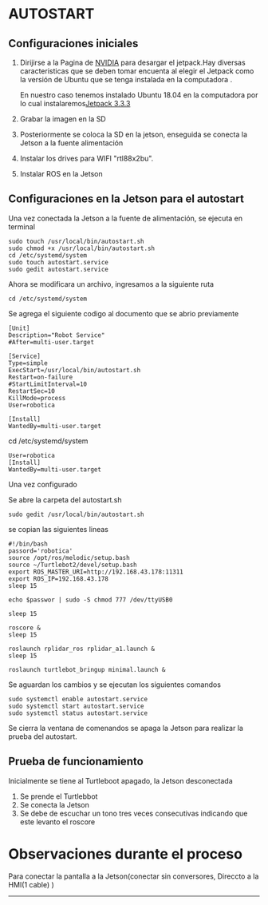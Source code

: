 # AUTOSTART

## Configuraciones iniciales 
1. Dirijirse a la Pagina de [NVIDIA](https://developer.nvidia.com/embedded/jetpack-archive) para desargar el jetpack.Hay diversas caracteristicas que se deben tomar encuenta al elegir el Jetpack como la versión de Ubuntu que se tenga instalada en la computadora .

    En nuestro caso tenemos instalado Ubuntu 18.04 en la computadora por lo cual            instalaremos[Jetpack 3.3.3](https://developer.nvidia.com/embedded/jetpack-3_3_3)


5. Grabar la imagen en la SD

6. Posteriormente se coloca la SD en la jetson, enseguida se conecta la Jetson a la fuente alimentación

   
7. Instalar los drives para WIFI  "rtl88x2bu".  

8. Instalar ROS en la Jetson





## Configuraciones en la Jetson para el autostart

Una vez conectada la Jetson a la fuente de alimentación, se ejecuta en terminal

```
sudo touch /usr/local/bin/autostart.sh
sudo chmod +x /usr/local/bin/autostart.sh
cd /etc/systemd/system
sudo touch autostart.service
sudo gedit autostart.service 

```
Ahora se modificara un archivo, ingresamos a la siguiente ruta  

```
cd /etc/systemd/system
```
Se agrega el siguiente codigo al documento que se abrio previamente
```
[Unit]
Description="Robot Service"
#After=multi-user.target

[Service]
Type=simple
ExecStart=/usr/local/bin/autostart.sh
Restart=on-failure
#StartLimitInterval=10
RestartSec=10
KillMode=process
User=robotica

[Install]
WantedBy=multi-user.target
```


cd /etc/systemd/system

```
User=robotica
[Install]
WantedBy=multi-user.target
```
Una vez configurado 

Se abre la carpeta del autostart.sh 
```
sudo gedit /usr/local/bin/autostart.sh
```
se copian las siguientes lineas

```
#!/bin/bash
passord='robotica'
source /opt/ros/melodic/setup.bash
source ~/Turtlebot2/devel/setup.bash
export ROS_MASTER_URI=http://192.168.43.178:11311
export ROS_IP=192.168.43.178
sleep 15

echo $passwor | sudo -S chmod 777 /dev/ttyUSB0 

sleep 15

roscore &
sleep 15

roslaunch rplidar_ros rplidar_a1.launch &
sleep 15

roslaunch turtlebot_bringup minimal.launch & 
```
Se aguardan los cambios y se ejecutan los siguientes comandos

```
sudo systemctl enable autostart.service
sudo systemctl start autostart.service
sudo systemctl status autostart.service 
```
Se cierra la ventana de comenandos se apaga la Jetson para realizar la prueba del autostart.

## Prueba de funcionamiento

Inicialmente se tiene al Turtleboot apagado, la Jetson desconectada 

1. Se prende el Turtlebbot
2. Se conecta la Jetson
3. Se debe de escuchar un tono tres veces consecutivas indicando que este levanto el roscore



# Observaciones durante el proceso 

Para conectar la pantalla a la Jetson(conectar sin conversores, Direccto a la HMI(1 cable) )


*********************************************
